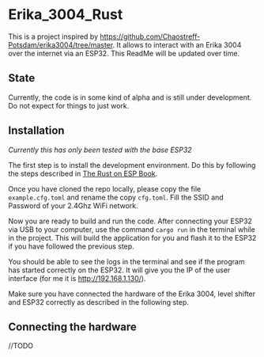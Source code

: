 # Erika_3004_Rust

This is a project inspired by https://github.com/Chaostreff-Potsdam/erika3004/tree/master. It allows to interact with an Erika 3004 over the internet via an ESP32.
This ReadMe will be updated over time.

## State
Currently, the code is in some kind of alpha and is still under development. Do not expect for things to just work.

## Installation
*Currently this has only been tested with the base ESP32*

The first step is to install the development environment. Do this by following the steps described in [The Rust on ESP Book](https://esp-rs.github.io/book/installation/index.html).

Once you have cloned the repo locally, please copy the file `example.cfg.toml` and rename the copy `cfg.toml`. Fill the SSID and Password of your 2.4Ghz WiFi network.

Now you are ready to build and run the code. After connecting your ESP32 via USB to your computer, use the command `cargo run` in the terminal while in the project. This will build the application for you and flash it to the ESP32 if you have followed the previous step.

You should be able to see the logs in the terminal and see if the program has started correctly on the ESP32. It will give you the IP of the user interface (for me it is http://192.168.1.130/).

Make sure you have connected the hardware of the Erika 3004, level shifter and ESP32 correctly as described in the following step.

## Connecting the hardware

//TODO
